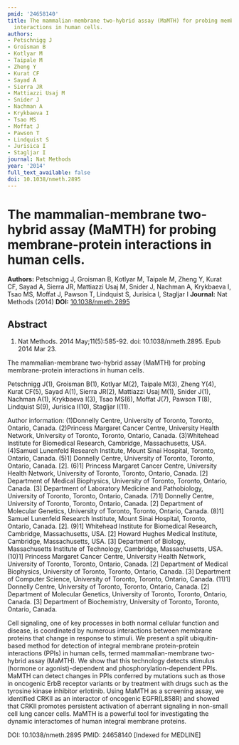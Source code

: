 ```yaml
---
pmid: '24658140'
title: The mammalian-membrane two-hybrid assay (MaMTH) for probing membrane-protein
  interactions in human cells.
authors:
- Petschnigg J
- Groisman B
- Kotlyar M
- Taipale M
- Zheng Y
- Kurat CF
- Sayad A
- Sierra JR
- Mattiazzi Usaj M
- Snider J
- Nachman A
- Krykbaeva I
- Tsao MS
- Moffat J
- Pawson T
- Lindquist S
- Jurisica I
- Stagljar I
journal: Nat Methods
year: '2014'
full_text_available: false
doi: 10.1038/nmeth.2895
---
```


# The mammalian-membrane two-hybrid assay (MaMTH) for probing membrane-protein interactions in human cells.
**Authors:** Petschnigg J, Groisman B, Kotlyar M, Taipale M, Zheng Y, Kurat CF, Sayad A, Sierra JR, Mattiazzi Usaj M, Snider J, Nachman A, Krykbaeva I, Tsao MS, Moffat J, Pawson T, Lindquist S, Jurisica I, Stagljar I
**Journal:** Nat Methods (2014)
**DOI:** [10.1038/nmeth.2895](https://doi.org/10.1038/nmeth.2895)

## Abstract

1. Nat Methods. 2014 May;11(5):585-92. doi: 10.1038/nmeth.2895. Epub 2014 Mar 23.

The mammalian-membrane two-hybrid assay (MaMTH) for probing membrane-protein 
interactions in human cells.

Petschnigg J(1), Groisman B(1), Kotlyar M(2), Taipale M(3), Zheng Y(4), Kurat 
CF(5), Sayad A(1), Sierra JR(2), Mattiazzi Usaj M(1), Snider J(1), Nachman A(1), 
Krykbaeva I(3), Tsao MS(6), Moffat J(7), Pawson T(8), Lindquist S(9), Jurisica 
I(10), Stagljar I(11).

Author information:
(1)Donnelly Centre, University of Toronto, Toronto, Ontario, Canada.
(2)Princess Margaret Cancer Centre, University Health Network, University of 
Toronto, Toronto, Ontario, Canada.
(3)Whitehead Institute for Biomedical Research, Cambridge, Massachusetts, USA.
(4)Samuel Lunenfeld Research Institute, Mount Sinai Hospital, Toronto, Ontario, 
Canada.
(5)1] Donnelly Centre, University of Toronto, Toronto, Ontario, Canada. [2].
(6)1] Princess Margaret Cancer Centre, University Health Network, University of 
Toronto, Toronto, Ontario, Canada. [2] Department of Medical Biophysics, 
University of Toronto, Toronto, Ontario, Canada. [3] Department of Laboratory 
Medicine and Pathobiology, University of Toronto, Toronto, Ontario, Canada.
(7)1] Donnelly Centre, University of Toronto, Toronto, Ontario, Canada. [2] 
Department of Molecular Genetics, University of Toronto, Toronto, Ontario, 
Canada.
(8)1] Samuel Lunenfeld Research Institute, Mount Sinai Hospital, Toronto, 
Ontario, Canada. [2].
(9)1] Whitehead Institute for Biomedical Research, Cambridge, Massachusetts, 
USA. [2] Howard Hughes Medical Institute, Cambridge, Massachusetts, USA. [3] 
Department of Biology, Massachusetts Institute of Technology, Cambridge, 
Massachusetts, USA.
(10)1] Princess Margaret Cancer Centre, University Health Network, University of 
Toronto, Toronto, Ontario, Canada. [2] Department of Medical Biophysics, 
University of Toronto, Toronto, Ontario, Canada. [3] Department of Computer 
Science, University of Toronto, Toronto, Ontario, Canada.
(11)1] Donnelly Centre, University of Toronto, Toronto, Ontario, Canada. [2] 
Department of Molecular Genetics, University of Toronto, Toronto, Ontario, 
Canada. [3] Department of Biochemistry, University of Toronto, Toronto, Ontario, 
Canada.

Cell signaling, one of key processes in both normal cellular function and 
disease, is coordinated by numerous interactions between membrane proteins that 
change in response to stimuli. We present a split ubiquitin-based method for 
detection of integral membrane protein-protein interactions (PPIs) in human 
cells, termed mammalian-membrane two-hybrid assay (MaMTH). We show that this 
technology detects stimulus (hormone or agonist)-dependent and 
phosphorylation-dependent PPIs. MaMTH can detect changes in PPIs conferred by 
mutations such as those in oncogenic ErbB receptor variants or by treatment with 
drugs such as the tyrosine kinase inhibitor erlotinib. Using MaMTH as a 
screening assay, we identified CRKII as an interactor of oncogenic EGFR(L858R) 
and showed that CRKII promotes persistent activation of aberrant signaling in 
non-small cell lung cancer cells. MaMTH is a powerful tool for investigating the 
dynamic interactomes of human integral membrane proteins.

DOI: 10.1038/nmeth.2895
PMID: 24658140 [Indexed for MEDLINE]
